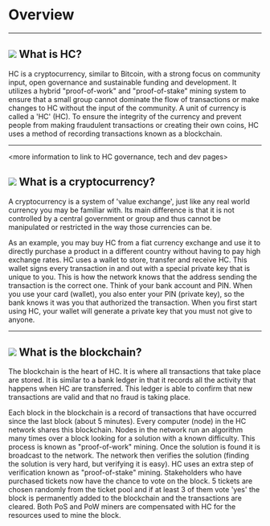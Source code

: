 # Overview

---

## <img class="dcr-icon" src="/img/favicon.ico" /> What is HC?
HC is a cryptocurrency, similar to Bitcoin, with a strong focus on community input, open governance and sustainable funding and development. It utilizes a hybrid "proof-of-work" and "proof-of-stake" mining system to ensure that a small group cannot dominate the flow of transactions or make changes to HC without the input of the community. A unit of currency is called a 'HC' (HC). To ensure the integrity of the currency and prevent people from making fraudulent transactions or creating their own coins, HC uses a method of recording transactions known as a blockchain.

---

<more information to link to HC governance, tech and dev pages>

## <img class="dcr-icon" src="/img/dcr-icons/Cryptocurrency.svg" /> What is a cryptocurrency?
A cryptocurrency is a system of 'value exchange', just like any real world currency you may be familiar with. Its main difference is that it is not controlled by a central government or group and thus cannot be manipulated or restricted in the way those currencies can be.

As an example, you may buy HC from a fiat currency exchange and use it to directly purchase a product in a different country without having to pay high exchange rates.
HC uses a wallet to store, transfer and receive HC. This wallet signs every transaction in and out with a special private key that is unique to you. This is how the network knows that the address sending the transaction is the correct one. Think of your bank account and PIN. When you use your card (wallet), you also enter your PIN (private key), so the bank knows it was you that authorized the transaction. When you first start using HC, your wallet will generate a private key that you must not give to anyone.

---

## <img class="dcr-icon" src="/img/dcr-icons/Blocks.svg" /> What is the blockchain?
The blockchain is the heart of HC. It is where all transactions that take place are stored. It is similar to a bank ledger in that it records all the activity that happens when HC are transferred. This ledger is able to confirm that new transactions are valid and that no fraud is taking place.

Each block in the blockchain is a record of transactions that have occurred since the last block (about 5 minutes). Every computer (node) in the HC network shares this blockchain. Nodes in the network run an algorithm many times over a block looking for a solution with a known difficulty. This process is known as "proof-of-work" mining. Once the solution is found it is broadcast to the network. The network then verifies the solution (finding the solution is very hard, but verifying it is easy). HC uses an extra step of verification known as "proof-of-stake" mining. Stakeholders who have purchased tickets now have the chance to vote on the block. 5 tickets are chosen randomly from the ticket pool and if at least 3 of them vote 'yes' the block is permanently added to the blockchain and the transactions are cleared. Both PoS and PoW miners are compensated with HC for the resources used to mine the block.

<More information section to link to PoW and PoS guides>
